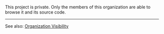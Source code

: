 This project is private. Only the members of this organization are able to browse it and its source code.

---

See also: [Organization Visibility](/organizations/organization-visibility/)
